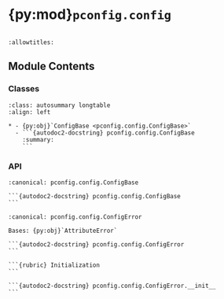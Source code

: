 # {py:mod}`pconfig.config`

```{py:module} pconfig.config
```

```{autodoc2-docstring} pconfig.config
:allowtitles:
```

## Module Contents

### Classes

````{list-table}
:class: autosummary longtable
:align: left

* - {py:obj}`ConfigBase <pconfig.config.ConfigBase>`
  - ```{autodoc2-docstring} pconfig.config.ConfigBase
    :summary:
    ```
````

### API

````{py:class} ConfigBase
:canonical: pconfig.config.ConfigBase

```{autodoc2-docstring} pconfig.config.ConfigBase
```

````

````{py:exception} ConfigError()
:canonical: pconfig.config.ConfigError

Bases: {py:obj}`AttributeError`

```{autodoc2-docstring} pconfig.config.ConfigError
```

```{rubric} Initialization
```

```{autodoc2-docstring} pconfig.config.ConfigError.__init__
```

````
